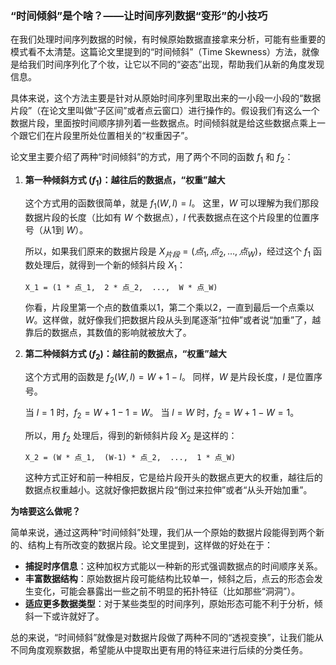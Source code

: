 ### “时间倾斜”是个啥？——让时间序列数据“变形”的小技巧

在我们处理时间序列数据的时候，有时候原始数据直接拿来分析，可能有些重要的模式看不太清楚。这篇论文里提到的“时间倾斜”（Time Skewness）方法，就像是给我们时间序列化了个妆，让它以不同的“姿态”出现，帮助我们从新的角度发现信息。

具体来说，这个方法主要是针对从原始时间序列里取出来的一小段一小段的“数据片段”（在论文里叫做“子区间”或者点云窗口）进行操作的。假设我们有这么一个数据片段，里面按时间顺序排列着一些数据点。时间倾斜就是给这些数据点乘上一个跟它们在片段里所处位置相关的“权重因子”。

论文里主要介绍了两种“时间倾斜”的方式，用了两个不同的函数 $f_1$ 和 $f_2$：

1.  **第一种倾斜方式 ($f_1$)：越往后的数据点，“权重”越大**

    这个方式用的函数很简单，就是 $f_1(W, l) = l$。
    这里，$W$ 可以理解为我们那段数据片段的长度（比如有 $W$ 个数据点），$l$ 代表数据点在这个片段里的位置序号（从1到 $W$）。

    所以，如果我们原来的数据片段是 $X_{片段} = (点_1, 点_2, \dots, 点_W)$，经过这个 $f_1$ 函数处理后，就得到一个新的倾斜片段 $X_1$：

    ```
    X_1 = (1 * 点_1,  2 * 点_2,  ...,  W * 点_W)
    ```

    你看，片段里第一个点的数值乘以1，第二个乘以2，一直到最后一个点乘以 $W$。这样做，就好像我们把数据片段从头到尾逐渐“拉伸”或者说“加重”了，越靠后的数据点，其数值的影响就被放大了。

2.  **第二种倾斜方式 ($f_2$)：越往前的数据点，“权重”越大**

    这个方式用的函数是 $f_2(W, l) = W + 1 - l$。
    同样，$W$ 是片段长度，$l$ 是位置序号。

    当 $l=1$ 时，$f_2 = W+1-1 = W$。
    当 $l=W$ 时，$f_2 = W+1-W = 1$。

    所以，用 $f_2$ 处理后，得到的新倾斜片段 $X_2$ 是这样的：

    ```
    X_2 = (W * 点_1,  (W-1) * 点_2,  ...,  1 * 点_W)
    ```

    这种方式正好和前一种相反，它是给片段开头的数据点更大的权重，越往后的数据点权重越小。这就好像把数据片段“倒过来拉伸”或者“从头开始加重”。

**为啥要这么做呢？**

简单来说，通过这两种“时间倾斜”处理，我们从一个原始的数据片段能得到两个新的、结构上有所改变的数据片段。论文里提到，这样做的好处在于：

* **捕捉时序信息**：这种加权方式能以一种新的形式强调数据点的时间顺序关系。
* **丰富数据结构**：原始数据片段可能结构比较单一，倾斜之后，点云的形态会发生变化，可能会暴露出一些之前不明显的拓扑特征（比如那些“洞洞”）。
* **适应更多数据类型**：对于某些类型的时间序列，原始形态可能不利于分析，倾斜一下或许就好了。

总的来说，“时间倾斜”就像是对数据片段做了两种不同的“透视变换”，让我们能从不同角度观察数据，希望能从中提取出更有用的特征来进行后续的分类任务。